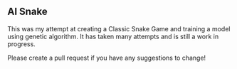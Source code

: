 ## AI Snake

This was my attempt at creating a Classic Snake Game and training a model using genetic algorithm. It has taken many attempts and is still a work in progress.

Please create a pull request if you have any suggestions to change!
